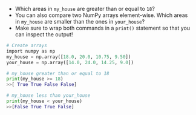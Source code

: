- Which areas in `my_house` are greater than or equal to `18`?
- You can also compare two NumPy arrays element-wise. Which areas in `my_house` are smaller than the ones in `your_house`?
- Make sure to wrap both commands in a `print()` statement so that you can inspect the output!
```Python
# Create arrays
import numpy as np
my_house = np.array([18.0, 20.0, 10.75, 9.50])
your_house = np.array([14.0, 24.0, 14.25, 9.0])

# my_house greater than or equal to 18
print(my_house >= 18)
>>[ True True False False]

# my_house less than your_house
print(my_house < your_house)
>>[False True True False]
```
